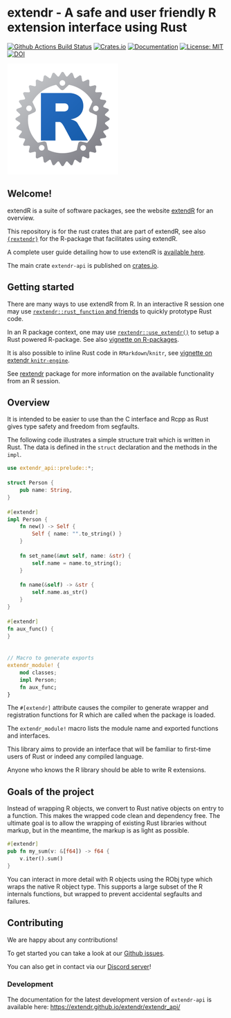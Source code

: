 # extendr - A safe and user friendly R extension interface using Rust

[![Github Actions Build Status](https://github.com/extendr/extendr/workflows/Tests/badge.svg)](https://github.com/extendr/extendr/actions)
[![Crates.io](https://img.shields.io/crates/v/extendr-api.svg)](https://crates.io/crates/extendr-api)
[![Documentation](https://docs.rs/extendr-api/badge.svg)](https://docs.rs/extendr-api)
[![License: MIT](https://img.shields.io/badge/License-MIT-yellow.svg)](https://opensource.org/licenses/MIT)
[![DOI](https://joss.theoj.org/papers/10.21105/joss.06394/status.svg)](https://doi.org/10.21105/joss.06394)

[![Logo](https://github.com/extendr/extendr/raw/master/extendr-logo-256.png)](https://github.com/extendr/extendr/raw/master/extendr-logo-256.png)

## Welcome!

extendR is a suite of software packages, see the website [extendR](https://extendr.github.io/) for an overview.

This repository is for the rust crates that are part of extendR,
see also [`{rextendr}`](https://extendr.github.io/rextendr/) for the R-package that facilitates using extendR.

A complete user guide detailing how to use extendR is [available here](https://extendr.github.io/user-guide/).

The main crate `extendr-api` is published on [crates.io](https://crates.io/crates/extendr-api).

## Getting started

There are many ways to use extendR from R. In an interactive R session one may
use [`rextendr::rust_function` and friends](https://extendr.github.io/rextendr/reference/rust_source.html)
to quickly prototype Rust code.

In an R package context, one may use [`rextendr::use_extendr()`](https://extendr.github.io/rextendr/reference/use_extendr.html) to setup a Rust powered R-package. See also [vignette on R-packages](https://extendr.github.io/rextendr/articles/package.html).

It is also possible to inline Rust code in `RMarkdown`/`knitr`, see [vignette on extendr `knitr-engine`](https://extendr.github.io/rextendr/articles/rmarkdown.html).

See [rextendr](https://extendr.github.io/rextendr/) package for more information
on the available functionality from an R session.

## Overview

It is intended to be easier to use than the C interface and
Rcpp as Rust gives type safety and freedom from segfaults.

The following code illustrates a simple structure trait
which is written in Rust. The data is defined in the `struct`
declaration and the methods in the `impl`.

```rust
use extendr_api::prelude::*;

struct Person {
    pub name: String,
}

#[extendr]
impl Person {
    fn new() -> Self {
        Self { name: "".to_string() }
    }

    fn set_name(&mut self, name: &str) {
        self.name = name.to_string();
    }

    fn name(&self) -> &str {
        self.name.as_str()
    }
}

#[extendr]
fn aux_func() {
}


// Macro to generate exports
extendr_module! {
    mod classes;
    impl Person;
    fn aux_func;
}
```

The `#[extendr]` attribute causes the compiler to generate
wrapper and registration functions for R which are called
when the package is loaded.

The `extendr_module!` macro lists the module name and exported functions
and interfaces.

This library aims to provide an interface that will be familiar to
first-time users of Rust or indeed any compiled language.

Anyone who knows the R library should be able to write R extensions.

## Goals of the project

Instead of wrapping R objects, we convert to Rust native objects
on entry to a function. This makes the wrapped code clean and dependency
free. The ultimate goal is to allow the wrapping of existing
Rust libraries without markup, but in the meantime, the markup
is as light as possible.

```rust
#[extendr]
pub fn my_sum(v: &[f64]) -> f64 {
    v.iter().sum()
}
```

You can interact in more detail with R objects using the RObj
type which wraps the native R object type. This supports a large
subset of the R internals functions, but wrapped to prevent
accidental segfaults and failures.

## Contributing

We are happy about any contributions!

To get started you can take a look at our [Github issues](https://github.com/extendr/extendr/issues).

You can also get in contact via our [Discord server](https://discord.gg/7hmApuc)!

### Development

The documentation for the latest development version of `extendr-api` is available here: 
<https://extendr.github.io/extendr/extendr_api/>
